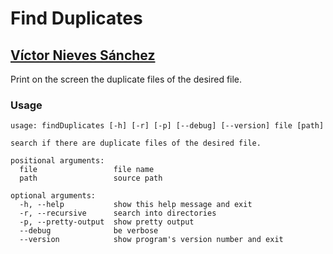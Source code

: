 # Find Duplicates

## [Víctor Nieves Sánchez](https://twitter.com/VictorNS69)

Print on the screen the duplicate files of the desired file.

### Usage
```
usage: findDuplicates [-h] [-r] [-p] [--debug] [--version] file [path]

search if there are duplicate files of the desired file.

positional arguments:
  file                 file name
  path                 source path

optional arguments:
  -h, --help           show this help message and exit
  -r, --recursive      search into directories
  -p, --pretty-output  show pretty output
  --debug              be verbose
  --version            show program's version number and exit
```

